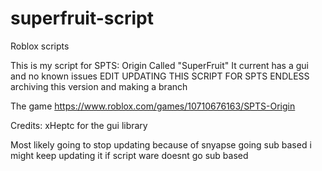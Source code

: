# superfruit-script
Roblox scripts


This is my script for SPTS: Origin Called "SuperFruit"
It current has a gui and no known issues
EDIT UPDATING THIS SCRIPT FOR SPTS ENDLESS archiving this version and making a branch

The game https://www.roblox.com/games/10710676163/SPTS-Origin

Credits: xHeptc for the gui library

Most likely going to stop updating because of snyapse going sub based i might keep updating it if script ware doesnt go sub based

